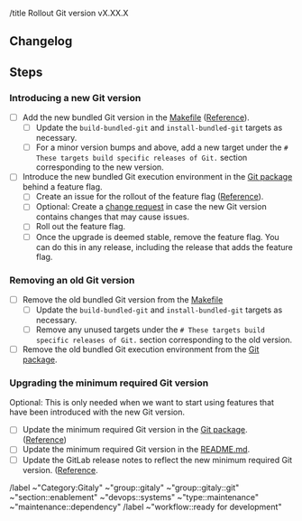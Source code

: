 /title Rollout Git version vX.XX.X

## Changelog

<!--
Add the changelog related to the new version and how this impacts us. It is especially important to highlight changes that increase the risk for this particular upgrade.
Would be really nice to point out contributions made by the Gitaly team, if any.
-->

## Steps

### Introducing a new Git version

- [ ] Add the new bundled Git version in the [Makefile](/Makefile) ([Reference](https://gitlab.com/gitlab-org/gitaly/-/merge_requests/7184)).
  - [ ] Update the `build-bundled-git` and `install-bundled-git` targets as necessary.
  - [ ] For a minor version bumps and above, add a new target under the `# These targets build specific releases of Git.` section corresponding to the new version.
- [ ] Introduce the new bundled Git execution environment in the [Git package](/internal/git/execution_environment.go) behind a feature flag.
  - [ ] Create an issue for the rollout of the feature flag ([Reference](https://gitlab.com/gitlab-org/gitaly/-/issues/5030)).
  - [ ] Optional: Create a [change request](https://about.gitlab.com/handbook/engineering/infrastructure/change-management/#change-request-workflows) in case the new Git version contains changes that may cause issues.
  - [ ] Roll out the feature flag.
  - [ ] Once the upgrade is deemed stable, remove the feature flag. You can do this in any release, including the release that adds the feature flag.

### Removing an old Git version

- [ ] Remove the old bundled Git version from the [Makefile](/Makefile)
  - [ ] Update the `build-bundled-git` and `install-bundled-git` targets as necessary.
  - [ ] Remove any unused targets under the `# These targets build specific releases of Git.` section corresponding to the old version.
- [ ] Remove the old bundled Git execution environment from the [Git package](/internal/git/execution_environment.go).

### Upgrading the minimum required Git version

Optional: This is only needed when we want to start using features that have been introduced with the new Git version.

- [ ] Update the minimum required Git version in the [Git package](/internal/git/version.go). ([Reference](https://gitlab.com/gitlab-org/gitaly/-/merge_requests/5705))
- [ ] Update the minimum required Git version in the [README.md](/README.md).
- [ ] Update the GitLab release notes to reflect the new minimum required Git version. ([Reference](https://gitlab.com/gitlab-org/gitlab/-/merge_requests/107565).

/label ~"Category:Gitaly" ~"group::gitaly" ~"group::gitaly::git" ~"section::enablement" ~"devops::systems" ~"type::maintenance" ~"maintenance::dependency"
/label ~"workflow::ready for development"
